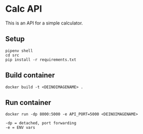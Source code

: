 # Calc API
This is an API for a simple calculator.

## Setup
```
pipenv shell
cd src
pip install -r requirements.txt
```

## Build container
```
docker build -t <DEINOIMAGENAME> .
```

## Run container
```
docker run -dp 8000:5000 -e API_PORT=5000 <DEINOIMAGENAME>
```

```
-dp = detached, port forwarding
-e = ENV vars
```